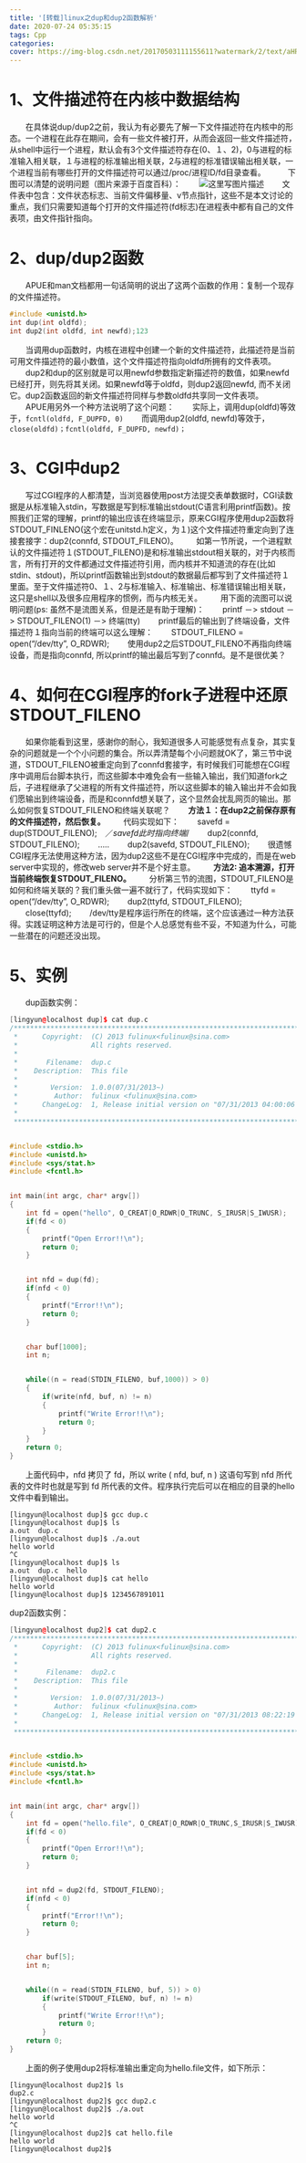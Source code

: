 ```yaml
---
title: '[转载]linux之dup和dup2函数解析'
date: 2020-07-24 05:35:15
tags: Cpp
categories:
cover: https://img-blog.csdn.net/20170503111155611?watermark/2/text/aHR0cDovL2Jsb2cuY3Nkbi5uZXQvc2lsZW50MTIzZ28=/font/5a6L5L2T/fontsize/400/fill/I0JBQkFCMA==/dissolve/70/gravity/SouthEast
---
```

<meta name="referrer" content="no-referrer" />

# 1、文件描述符在内核中数据结构

　　在具体说dup/dup2之前，我认为有必要先了解一下文件描述符在内核中的形态。一个进程在此存在期间，会有一些文件被打开，从而会返回一些文件描述符，从shell中运行一个进程，默认会有3个文件描述符存在(0、１、2)，0与进程的标准输入相关联，１与进程的标准输出相关联，2与进程的标准错误输出相关联，一个进程当前有哪些打开的文件描述符可以通过/proc/进程ID/fd目录查看。　
　　下图可以清楚的说明问题（图片来源于百度百科）：
　　![这里写图片描述](https://img-blog.csdn.net/20170503111155611?watermark/2/text/aHR0cDovL2Jsb2cuY3Nkbi5uZXQvc2lsZW50MTIzZ28=/font/5a6L5L2T/fontsize/400/fill/I0JBQkFCMA==/dissolve/70/gravity/SouthEast)
　　文件表中包含：文件状态标志、当前文件偏移量、v节点指针，这些不是本文讨论的重点，我们只需要知道每个打开的文件描述符(fd标志)在进程表中都有自己的文件表项，由文件指针指向。

# 2、dup/dup2函数

　　APUE和man文档都用一句话简明的说出了这两个函数的作用：复制一个现存的文件描述符。

```cpp
#include <unistd.h>
int dup(int oldfd);
int dup2(int oldfd, int newfd);123
```

　　当调用dup函数时，内核在进程中创建一个新的文件描述符，此描述符是当前可用文件描述符的最小数值，这个文件描述符指向oldfd所拥有的文件表项。
　　dup2和dup的区别就是可以用newfd参数指定新描述符的数值，如果newfd已经打开，则先将其关闭。如果newfd等于oldfd，则dup2返回newfd, 而不关闭它。dup2函数返回的新文件描述符同样与参数oldfd共享同一文件表项。
　　APUE用另外一个种方法说明了这个问题：
　　实际上，调用dup(oldfd)等效于，`fcntl(oldfd, F_DUPFD, 0)`
　　而调用dup2(oldfd, newfd)等效于，`close(oldfd)；fcntl(oldfd, F_DUPFD, newfd)；`

# 3、CGI中dup2

　　写过CGI程序的人都清楚，当浏览器使用post方法提交表单数据时，CGI读数据是从标准输入stdin，写数据是写到标准输出stdout(C语言利用printf函数)。按照我们正常的理解，printf的输出应该在终端显示，原来CGI程序使用dup2函数将STDOUT_FINLENO(这个宏在unitstd.h定义，为１)这个文件描述符重定向到了连接套接字：dup2(connfd, STDOUT_FILENO)。
　　如第一节所说，一个进程默认的文件描述符１(STDOUT_FILENO)是和标准输出stdout相关联的，对于内核而言，所有打开的文件都通过文件描述符引用，而内核并不知道流的存在(比如stdin、stdout)，所以printf函数输出到stdout的数据最后都写到了文件描述符１里面。至于文件描述符0、１、2与标准输入、标准输出、标准错误输出相关联，这只是shell以及很多应用程序的惯例，而与内核无关。
　　用下面的流图可以说明问题(ps: 虽然不是流图关系，但是还是有助于理解)：
　　printf －> stdout －> STDOUT_FILENO(1) －> 终端(tty)
　　printf最后的输出到了终端设备，文件描述符１指向当前的终端可以这么理解：
　　STDOUT_FILENO = open(“/dev/tty”, O_RDWR);
　　使用dup2之后STDOUT_FILENO不再指向终端设备，而是指向connfd, 所以printf的输出最后写到了connfd。是不是很优美？

# 4、如何在CGI程序的fork子进程中还原STDOUT_FILENO

　　如果你能看到这里，感谢你的耐心，我知道很多人可能感觉有点复杂，其实复杂的问题就是一个个小问题的集合。所以弄清楚每个小问题就OK了，第三节中说道，STDOUT_FILENO被重定向到了connfd套接字，有时候我们可能想在CGI程序中调用后台脚本执行，而这些脚本中难免会有一些输入输出，我们知道fork之后，子进程继承了父进程的所有文件描述符，所以这些脚本的输入输出并不会如我们愿输出到终端设备，而是和connfd想关联了，这个显然会扰乱网页的输出。那么如何恢复STDOUT_FILENO和终端关联呢？
　　**方法１：在dup2之前保存原有的文件描述符，然后恢复。**
　　代码实现如下：
　　savefd = dup(STDOUT_FILENO);　／*savefd此时指向终端*/
　　dup2(connfd, STDOUT_FILENO);
　　…..
　　dup2(savefd, STDOUT_FILENO);
　　很遗憾CGI程序无法使用这种方法，因为dup2这些不是在CGI程序中完成的，而是在web server中实现的，修改web server并不是个好主意。
　　**方法2: 追本溯源，打开当前终端恢复STDOUT_FILENO。**
　　分析第三节的流图，STDOUT_FILENO是如何和终端关联的？我们重头做一遍不就行了，代码实现如下：
　　ttyfd = open(“/dev/tty”, O_RDWR);
　　dup2(ttyfd, STDOUT_FILENO);
　　close(ttyfd);
　　/dev/tty是程序运行所在的终端，这个应该通过一种方法获得。实践证明这种方法是可行的，但是个人总感觉有些不妥，不知道为什么，可能一些潜在的问题还没出现。

# 5、实例

　　dup函数实例：

```cpp
[lingyun@localhost dup]$ cat dup.c 
/*********************************************************************************
 *      Copyright:  (C) 2013 fulinux<fulinux@sina.com> 
 *                  All rights reserved.
 *
 *       Filename:  dup.c
 *    Description:  This file 
 *                 
 *        Version:  1.0.0(07/31/2013~)
 *         Author:  fulinux <fulinux@sina.com>
 *      ChangeLog:  1, Release initial version on "07/31/2013 04:00:06 PM"
 *                 
 ********************************************************************************/


#include <stdio.h>
#include <unistd.h>
#include <sys/stat.h>
#include <fcntl.h>


int main(int argc, char* argv[])
{
    int fd = open("hello", O_CREAT|O_RDWR|O_TRUNC, S_IRUSR|S_IWUSR);
    if(fd < 0)
    {
        printf("Open Error!!\n");
        return 0;
    }


    int nfd = dup(fd);
    if(nfd < 0)
    {
        printf("Error!!\n");
        return 0;
    }


    char buf[1000];
    int n;


    while((n = read(STDIN_FILENO, buf,1000)) > 0)
    {
        if(write(nfd, buf, n) != n)
        {
            printf("Write Error!!\n");
            return 0;
        }
    }
    return 0;
}
```

　　上面代码中，nfd 拷贝了 fd，所以 write ( nfd, buf, n ) 这语句写到 nfd 所代表的文件时也就是写到 fd 所代表的文件。程序执行完后可以在相应的目录的hello文件中看到输出。

```shell
[lingyun@localhost dup]$ gcc dup.c 
[lingyun@localhost dup]$ ls
a.out  dup.c
[lingyun@localhost dup]$ ./a.out 
hello world
^C
[lingyun@localhost dup]$ ls
a.out  dup.c  hello
[lingyun@localhost dup]$ cat hello 
hello world
[lingyun@localhost dup]$ 1234567891011
```

dup2函数实例：

```cpp
[lingyun@localhost dup2]$ cat dup2.c 
/*********************************************************************************
 *      Copyright:  (C) 2013 fulinux<fulinux@sina.com> 
 *                  All rights reserved.
 *
 *       Filename:  dup2.c
 *    Description:  This file 
 *                 
 *        Version:  1.0.0(07/31/2013~)
 *         Author:  fulinux <fulinux@sina.com>
 *      ChangeLog:  1, Release initial version on "07/31/2013 08:22:19 PM"
 *                 
 ********************************************************************************/


#include <stdio.h>
#include <unistd.h>
#include <sys/stat.h>
#include <fcntl.h>


int main(int argc, char* argv[])
{
    int fd = open("hello.file", O_CREAT|O_RDWR|O_TRUNC,S_IRUSR|S_IWUSR);
    if(fd < 0)
    {
        printf("Open Error!!\n");
        return 0;
    }


    int nfd = dup2(fd, STDOUT_FILENO);
    if(nfd < 0)
    {
        printf("Error!!\n");
        return 0;
    }


    char buf[5];
    int n;


    while((n = read(STDIN_FILENO, buf, 5)) > 0)
        if(write(STDOUT_FILENO, buf, n) != n)
        {
            printf("Write Error!!\n");
            return 0;
        }
    return 0;
}
```

　　上面的例子使用dup2将标准输出重定向为hello.file文件，如下所示：

```shell
[lingyun@localhost dup2]$ ls
dup2.c
[lingyun@localhost dup2]$ gcc dup2.c 
[lingyun@localhost dup2]$ ./a.out 
hello world
^C
[lingyun@localhost dup2]$ cat hello.file 
hello world
[lingyun@localhost dup2]$ 
```